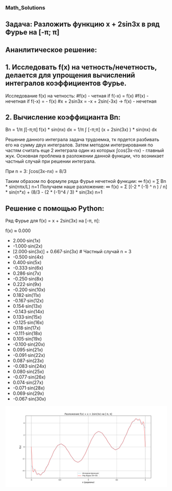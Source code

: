 ### Math_Solutions
## Задача: Разложить функцию x + 2sin3x в ряд Фурье на [-π; π]

## Ананлитическое решение: 
## 1. Исследовать f(x) на четность/нечетность, делается для упрощения вычислений интегралов коэффициентов Фурье.
Исследование f(x) на четность: 
  #f(x) - четная if f(-x) = f(x)
  #f(x) - нечетная if f(-x) = - f(x)
  #x + 2sin3x = -x + 2sin(-3x) -> f(x) - нечетная

## 2. Вычисление коэффицианта Bn:

                                    
Bn = 1/π ∫[-π;π] f(x) * sin(nx) dx = 1/π ∫ [-π;π] (x + 2sin(3x) ) * sin(nx) dx
                                                            
Решение данного интеграла задача трудоемка, тк прдется разбивать его на сумму двух интегралов. 
Затем методом интегрирования по частям считать еще 2 интеграла один из которых ∫cos(3x-nx) - главный жук.
Основная проблема в разложении данной функции, что возникает частный случай при решении интеграла. 

При n = 3: 
∫cos(3x-nx) = 8/3     

Таким образом по формуле ряда Фурье нечетной функции:
       ∞
f(x) = ∑ Bn * sin(nπx/L)
      n=1
Получаем наше разложение:
        ∞
f(x) =  Σ [(-2 * (-1) ^ n ) / n] * sin(n*x) + (8/3 - (2 * (-1)^4 / 3) * sin(3x)
        n=1

## Решение c помощью Python:
Ряд Фурье для f(x) = x + 2sin(3x) на [-π, π]:

f(x) ≈ 0.000
  + 2.000·sin(1x)
  + -1.000·sin(2x)
  + [2.000·sin(3x)] + 0.667·sin(3x)  # Частный случай n = 3
  + -0.500·sin(4x)
  + 0.400·sin(5x)
  + -0.333·sin(6x)
  + 0.286·sin(7x)
  + -0.250·sin(8x)
  + 0.222·sin(9x)
  + -0.200·sin(10x)
  + 0.182·sin(11x)
  + -0.167·sin(12x)
  + 0.154·sin(13x)
  + -0.143·sin(14x)
  + 0.133·sin(15x)
  + -0.125·sin(16x)
  + 0.118·sin(17x)
  + -0.111·sin(18x)
  + 0.105·sin(19x)
  + -0.100·sin(20x)
  + 0.095·sin(21x)
  + -0.091·sin(22x)
  + 0.087·sin(23x)
  + -0.083·sin(24x)
  + 0.080·sin(25x)
  + -0.077·sin(26x)
  + 0.074·sin(27x)
  + -0.071·sin(28x)
  + 0.069·sin(29x)
  + -0.067·sin(30x)

  ![График](Fourier_Series.png)
